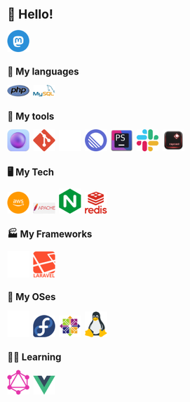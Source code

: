 # 👋 Hello!
<a href="https://infosec.exchange/@therealahall" target="_blank"><img src="./icons/mastodon.png" width="50" /></a> 

## 💬 My languages

<div>
    <img style="padding-right: 5px;" src="./icons/php.png" width="50" alt="php" />
    <img style="padding-right: 5px;" src="./icons/mysql.png" width="50" alt="mysql" />
</div>

## 🧰 My tools
<div>
    <img style="padding-right: 5px;" src="./icons/orbstack.png" width="50" alt="orbstack" />
    <img style="padding-right: 5px;" src="./icons/git.png" width="50" alt="git" />
    <img style="padding-right: 5px;" src="./icons/github.png" width="50" alt="github" />
    <img style="padding-right: 5px;" src="./icons/linear.svg" width="50" alt="linear" />
    <img style="padding-right: 5px;" src="./icons/phpstorm.png" width="50" alt="phpstorm" />
    <img style="padding-right: 5px;" src="./icons/slack.png" width="50" alt="slack" />
    <img style="padding-right: 5px;" src="./icons/raycast.png" width="50" alt="raycast" />
</div>

## 🖥️ My Tech
<div>
    <img style="padding-right: 5px;" src="./icons/aws.png" width="50" alt="aws" />
    <img style="padding-right: 5px;" src="./icons/apache.png" width="50" alt="apache" />
    <img style="padding-right: 5px;" src="./icons/nginx.png" width="50" alt="nginx" />
    <img style="padding-right: 5px;" src="./icons/redis.png" width="50" alt="redis" />
</div>

## 🏭 My Frameworks
<div>
    <img style="padding-right: 5px;" src="./icons/symfony.png" width="50" alt="symfony" />
    <img style="padding-right: 5px;" src="./icons/laravel.png" width="50" alt="laravel" />
</div>

## 💾 My OSes
<div>
    <img style="padding-right: 5px;" src="./icons/apple.png" width="50" alt="apple" />
    <img style="padding-right: 5px;" src="./icons/fedora.png" width="50" alt="fedora" />
    <img style="padding-right: 5px;" src="./icons/centos.png" width="50" alt="centos" />
    <img style="padding-right: 5px;" src="./icons/linux.png" width="50" alt="linux" />
</div>

## 🧑‍🎓 Learning
<div>
    <img style="padding-right: 5px;" src="./icons/graphql.png" width="50" alt="graphql" />
    <img style="padding-right: 5px;" src="./icons/vue.png" width="50" alt="vue" />
</div>
